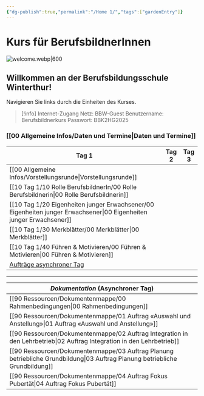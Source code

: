 ```yaml
---
{"dg-publish":true,"permalink":"/Home 1/","tags":["gardenEntry"]}
---
```


# Kurs für BerufsbildnerInnen
![welcome.webp|600](/img/user/welcome.webp)
## Willkommen an der Berufsbildungsschule Winterthur!
Navigieren Sie links durch die Einheiten des Kurses. 
>[!info] Internet-Zugang
>Netz: BBW-Guest
>Benutzername: Berufsbildnerkurs
>Passwort: BBK2HG2025
### [[00 Allgemeine Infos/Daten und Termine\|Daten und Termine]]

| **Tag 1**                                                                                                                | **Tag 2** | **Tag 3** |
| ------------------------------------------------------------------------------------------------------------------------ | --------- | --------- |
| [[00 Allgemeine Infos/Vorstellungsrunde\|Vorstellungsrunde]]                                                                                                    |           |           |
| [[10 Tag 1/10 Rolle BerufsbildnerIn/00 Rolle Berufsbildnerin\|00 Rolle Berufsbildnerin]]                                                                                             |           |           |
| [[10 Tag 1/20 Eigenheiten junger Erwachsener/00 Eigenheiten junger Erwachsener\|00 Eigenheiten junger Erwachsener]]                                                                                    |           |           |
| [[10 Tag 1/30 Merkblätter/00 Merkblätter\|00 Merkblätter]]                                                                                                       |           |           |
| [[10 Tag 1/40 Führen & Motivieren/00 Führen & Motivieren\|00 Führen & Motivieren]]                                                                                               |           |           |
| [Aufträge asynchroner Tag](https://berufsbildnerkurs.vercel.app/90%20Ressourcen/Dokumentenmappe/00%20Rahmenbedingungen/) |           |           |


---

| *Dokumentation* (Asynchroner Tag)                |
| ------------------------------------------------ |
| [[90 Ressourcen/Dokumentenmappe/00 Rahmenbedingungen\|00 Rahmenbedingungen]]                         |
| [[90 Ressourcen/Dokumentenmappe/01 Auftrag «Auswahl und Anstellung»\|01 Auftrag «Auswahl und Anstellung»]]          |
| [[90 Ressourcen/Dokumentenmappe/02 Auftrag Integration in den Lehrbetrieb\|02 Auftrag Integration in den Lehrbetrieb]]    |
| [[90 Ressourcen/Dokumentenmappe/03 Auftrag Planung betriebliche Grundbildung\|03 Auftrag Planung betriebliche Grundbildung]] |
| [[90 Ressourcen/Dokumentenmappe/04 Auftrag Fokus Pubertät\|04 Auftrag Fokus Pubertät]]                    |
